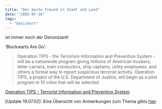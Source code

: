 ```yaml
---
title: "Der beste Freund in Stadt und Land"
date: "2002-07-16"
tags:
  - "Getickert"
---
```


ist immer noch der Denunziant!

‘Blockwarts Are Go’:

> Operation TIPS - the Terrorism Information and Prevention System - will be a nationwide program giving millions of American truckers, letter carriers, train conductors, ship captains, utility employees, and others a formal way to report suspicious terrorist activity. Operation TIPS, a project of the U.S. Department of Justice, will begin as a pilot program in 10 cities that will be selected.

[Operation TIPS - Terrorist Information and Prevention System](http://www.citizencorps.gov/tips.html)

\[Update 19.07.02\]: Eine Übersicht von Anmerkungen zum Thema gibts [hier](http://stop1984.com/index2.php?text=news.txt&date=20020717&t0=1)
